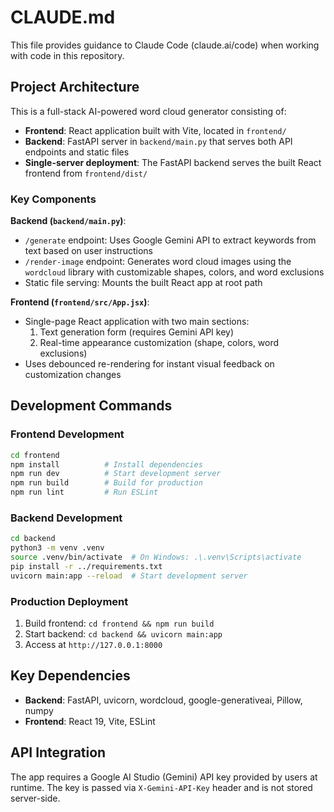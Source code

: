 # CLAUDE.md

This file provides guidance to Claude Code (claude.ai/code) when working with code in this repository.

## Project Architecture

This is a full-stack AI-powered word cloud generator consisting of:

- **Frontend**: React application built with Vite, located in `frontend/`
- **Backend**: FastAPI server in `backend/main.py` that serves both API endpoints and static files
- **Single-server deployment**: The FastAPI backend serves the built React frontend from `frontend/dist/`

### Key Components

**Backend (`backend/main.py`)**:
- `/generate` endpoint: Uses Google Gemini API to extract keywords from text based on user instructions
- `/render-image` endpoint: Generates word cloud images using the `wordcloud` library with customizable shapes, colors, and word exclusions
- Static file serving: Mounts the built React app at root path

**Frontend (`frontend/src/App.jsx`)**:
- Single-page React application with two main sections:
  1. Text generation form (requires Gemini API key)
  2. Real-time appearance customization (shape, colors, word exclusions)
- Uses debounced re-rendering for instant visual feedback on customization changes

## Development Commands

### Frontend Development
```bash
cd frontend
npm install          # Install dependencies
npm run dev          # Start development server
npm run build        # Build for production
npm run lint         # Run ESLint
```

### Backend Development
```bash
cd backend
python3 -m venv .venv
source .venv/bin/activate  # On Windows: .\.venv\Scripts\activate
pip install -r ../requirements.txt
uvicorn main:app --reload  # Start development server
```

### Production Deployment
1. Build frontend: `cd frontend && npm run build`
2. Start backend: `cd backend && uvicorn main:app`
3. Access at `http://127.0.0.1:8000`

## Key Dependencies

- **Backend**: FastAPI, uvicorn, wordcloud, google-generativeai, Pillow, numpy
- **Frontend**: React 19, Vite, ESLint

## API Integration

The app requires a Google AI Studio (Gemini) API key provided by users at runtime. The key is passed via `X-Gemini-API-Key` header and is not stored server-side.